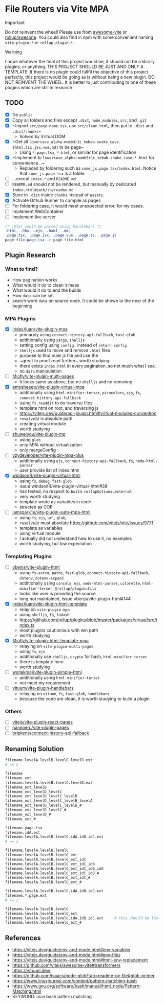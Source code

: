 # File Routers via Vite MPA

> [!IMPORTANT]
> Do not reinvent the wheel! Please use from [awesome-vite](https://github.com/vitejs/awesome-vite) or [rollup/awesone](https://github.com/rollup/awesome).
> You could also find in npm with some convenient naming `vite-plugin-*` or `rollup-plugin-*`.

> [!WARNING]  
> I hope whatever the final of this project would be, it should not be a library, plugins, or anything. THIS PROJECT SHOULD BE JUST 
> AND ONLY A TEMPLATE. If there is no plugin could fullfil the objective of this project perfectly, this project would be going as
> is without being a new plugin. DO NOT REINVENT THE WHEEL. It is better to just contributing to one of these plugins which are still
> in research. 

## TODO
- [x] No `public`
- [x] Copy all folders and files except `.dist`, `node_modules`, `src`,  and `.git`
- [x] ~Import `src/page-name.tsx`, use `src/clean.html`, then put to `.dist` and `.dist/chunks`~
  - Solved by Virtual DOM
- [x] ~Get all `lowercase_alpha-numb3r1c_kebab-snake_case.{html,tsx,jsx,vue,md}` to be page~
  - Using `*.page.tsx`, `*.html`, or similar for page identification
- [x] ~Implement to `lowercase_alpha-numb3r1c_kebab-snake_case.*.html` for convenience...~
  - Replaced by foldering such as `some_js.page.tsx/index.html`. Notice that `some_js.page.tsx` is a folder.
- [ ] ...except `index.*` and `README.md`
- [ ] `README.md` should not be rendered, but manually by dedicated `index.html#path/to/readme.md`
- [x] Store in `.dist` inside `chunks` instead of `assets`.
- [x] Activate Github Runner to compile as pages
- [ ] For foldering case, it would meet unexpected error, for my cases.
- [ ] Implement WebContainer
- [ ] Implement live server

```css
/* .html would be parsed using handlebars */
.html, .hbs, .ejs, .haml, .md,
.page.tsx, .page.jsx, .page.vue, .page.ts, .page.js
page-file.page.tsx -> page-file.html
```

## Plugin Research

### What to find?
- How pagination works
- What would it do to clean it mess
- What would it do to end the builds
- How `data` can be set
- search word `data` on source code. It could be shown to the near of the beginning

### MPA Plugins
- [x] [IndexXuan/vite-plugin-mpa](https://github.com/IndexXuan/vite-plugin-mpa)
  - primaryly using `connect-history-api-fallback`, `fast-glob`
  - additionally using `yargs`, `shelljs`
  - setting config using `config.` instead of `return config`
  - `shelljs` used to move and remove `.html` files
  - purpose to find main js file and use the 
  - ~great to proof read further~ worth studying
  - there exists `index.html` in every pagination, so not much what I see.
  - no `data` manipulation
- [ ] [Miofly/vite-plugin-multi-pages](https://github.com/Miofly/vite-plugin-multi-pages)
  - It looks same as above, but no `shelljs` and no removing
- [x] [emosheeep/vite-plugin-virtual-mpa](https://github.com/emosheeep/vite-plugin-virtual-mpa)
  - additionally using `html-minifier-terser`, `picocolors`, `ejs`, `fs`, `connect-history-api-fallback`
  - using `fs.readdir` to do traverse files
  - template html on root, and traversing js
  - https://vitejs.dev/guide/api-plugin.html#virtual-modules-convention
  - `resolveId` is absolute path
  - creating virtual module
  - worth studying
- [ ] [zhuweiyou/vite-plugin-mp](https://github.com/zhuweiyou/vite-plugin-mp)
  - using `glob`
  - only MPA without virtualization
  - only mergeConfig
- [ ] [yzydeveloper/vite-plugin-mpa-plus](https://github.com/yzydeveloper/vite-plugin-mpa-plus)
  - additionally using `ejs`, `connect-history-api-fallback`, `fs`, `node-html-parser`
  - user provide list of index.html
- [x] [windsonR/vite-plugin-virtual-html](https://github.com/windsonR/vite-plugin-virtual-html)
  - using `fs`, `debug`, `fast-glob`
  - issue windsonR/vite-plugin-virtual-html#38
  - has tested, no respect to `build.rollupOptions.external`
  - very worth studying
  - template wrote as variables in code
  - structed as OOP
- [ ] [iamspark1e/vite-plugin-auto-mpa-html](https://github.com/iamspark1e/vite-plugin-auto-mpa-html)
  - using `fs`, `ejs`, `url`, `glob`,
  - `resolveId` must absolute https://github.com/vitejs/vite/issues/9771
  - template as variables
  - using virtual module
  - I actually did not understand how to use it, no examples
  - worth studying, but low expectation

### Templating Plugins
- [ ] [vbenjs/vite-plugin-html](https://github.com/vbenjs/vite-plugin-html)
  - using `fs-extra`, `pathe`, `fast-glob`, `connect-history-api-fallback`, `dotenv`, `dotenv-expand`
  - additionally using `consola`, `ejs`, `node-html-parser`, `colorette`, `html-minifier-terser`, `@rollup/pluginutils`
  - looks like user is providing the source
  - long not maintained, issue vbenjs/vite-plugin-html#144
- [x] [IndexXuan/vite-plugin-html-template](https://github.com/IndexXuan/vite-plugin-html-template)
  - relay on `vite-plugin-mpa`
  - using `shelljs`, `fs`, `lodash`
  - https://github.com/rollup/plugins/blob/master/packages/virtual/src/index.ts
  - most plugins cautionious with win path
  - worth studying
- [x] [Miofly/vite-plugin-html-template-mpa](https://github.com/Miofly/vite-plugin-html-template-mpa)
  - relaying on `vite-plugin-multi-pages`
  - using `fs`, `ejs`
  - additionally use `shelljs`, `crypto` for hash, `html-minifier-terser`
  - there is template here
  - worth studying
- [ ] [wojtekmaj/vite-plugin-simple-html](https://github.com/wojtekmaj/vite-plugin-simple-html)
  - additionally using `html-minifier-terser`
  - not meet my requirement
- [ ] [vituum/vite-plugin-handlebars](https://github.com/vituum/vite-plugin-handlebars)
  - relaying on `vituum`, `fs`, `fast-glob`, `handlebars`
  - because the code are clean, it is worth studying to build a plugin

### Others
- [ ] [vitejs/vite-plugin-react-pages](https://github.com/vitejs/vite-plugin-react-pages)
- [ ] [hannoeru/vite-plugin-pages](https://github.com/hannoeru/vite-plugin-pages)
- [ ] [bripkens/connect-history-api-fallback](https://github.com/bripkens/connect-history-api-fallback)

## Renaming Solution

```bash
filename.levelA.levelB.levelC.levelD.ext
# >= 2

filename
filename_ext
filename.levelA.levelB.levelC.levelD.ext
filename_ext_levelD
filename_ext_levelD_levelC
filename_ext_levelD_levelC_levelB
filename_ext_levelD_levelC_levelB_levelA
filename_ext_levelD_levelC_levelB_#
filename_ext_levelD_levelC_#
filename_ext_levelD_#
filename_ext_#
```

```bash
filename.page.tsx
filename.idA.ext
filename.levelA.levelB.levelC.idA.idB.idC.ext
# >= 2

filename.levelA.levelB.levelC
filename.levelA.levelB.levelC_ext
filename.levelA.levelB.levelC_ext_idC
filename.levelA.levelB.levelC_ext_idC_idB
filename.levelA.levelB.levelC_ext_idC_idB_idA
filename.levelA.levelB.levelC_ext_idC_idB_#
filename.levelA.levelB.levelC_ext_idC_#
filename.levelA.levelB.levelC_ext_#
```

```bash
filename.levelA.levelB.levelC.idA.idB.idC.ext
filename.*.page.ext
# >= 2

filename.levelA.levelB.levelC
filename.levelA.levelB.levelC_ext
filename.levelA.levelB.levelC.idA.idB.idC.ext     # this should be last resorts.
filename.levelA.levelB.levelC_ext_#
```

## References

- https://vitejs.dev/guide/env-and-mode.html#env-variables
- https://vitejs.dev/guide/env-and-mode.html#env-files
- https://vitejs.dev/guide/env-and-mode.html#html-env-replacement
- https://github.com/vitejs/awesome-vite#transformers
- https://vituum.dev/
- https://github.com/isaacs/node-glob?tab=readme-ov-file#glob-primer
- https://www.linuxjournal.com/content/pattern-matching-bash
- https://www.gnu.org/software/bash/manual/html_node/Pattern-Matching.html
- KEYWORD: man bash pattern matching